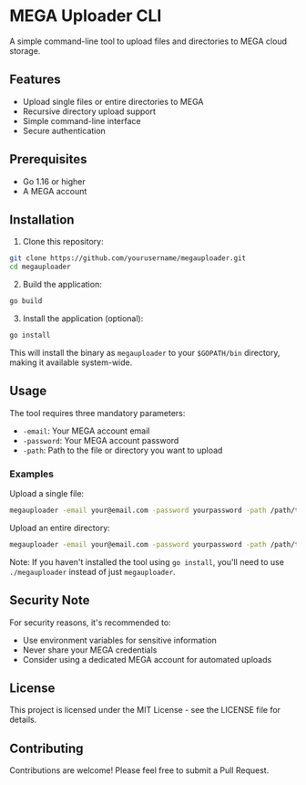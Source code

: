 # MEGA Uploader CLI

A simple command-line tool to upload files and directories to MEGA cloud storage.

## Features

- Upload single files or entire directories to MEGA
- Recursive directory upload support
- Simple command-line interface
- Secure authentication

## Prerequisites

- Go 1.16 or higher
- A MEGA account

## Installation

1. Clone this repository:
```bash
git clone https://github.com/yourusername/megauploader.git
cd megauploader
```

2. Build the application:
```bash
go build
```

3. Install the application (optional):
```bash
go install
```
This will install the binary as `megauploader` to your `$GOPATH/bin` directory, making it available system-wide.

## Usage

The tool requires three mandatory parameters:
- `-email`: Your MEGA account email
- `-password`: Your MEGA account password
- `-path`: Path to the file or directory you want to upload

### Examples

Upload a single file:
```bash
megauploader -email your@email.com -password yourpassword -path /path/to/file.txt
```

Upload an entire directory:
```bash
megauploader -email your@email.com -password yourpassword -path /path/to/directory
```

Note: If you haven't installed the tool using `go install`, you'll need to use `./megauploader` instead of just `megauploader`.

## Security Note

For security reasons, it's recommended to:
- Use environment variables for sensitive information
- Never share your MEGA credentials
- Consider using a dedicated MEGA account for automated uploads

## License

This project is licensed under the MIT License - see the LICENSE file for details.

## Contributing

Contributions are welcome! Please feel free to submit a Pull Request. 
